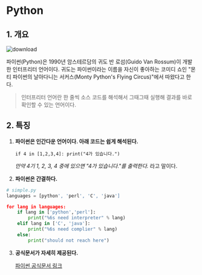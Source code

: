 
# Python


## 1. 개요

![download](https://wikidocs.net/images/page/5/pahkey_KRRKrp.png)


파이썬(Python)은 1990년 암스테르담의 귀도 반 로섬(Guido Van Rossum)이 개발한 인터프리터 언어이다. 귀도는 파이썬이라는 이름을 자신이 좋아하는 코미디 쇼인 "몬티 파이썬의 날아다니는 서커스(Monty Python's Flying Circus)"에서 따왔다고 한다.

> 인터프리터 언어란 한 줄씩 소스 코드를 해석해서 그때그때 실행해 결과를 바로 확인할 수 있는 언어이다.



## 2. 특징

1. **파이썬은 인간다운 언어이다. 아래 코드는 쉽게 해석된다.**

    `if 4 in [1,2,3,4]: print("4가 있습니다.")`

    *만약 4기 1, 2, 3, 4 중에 있으면 "4가 있습니다."를 출력한다.* 라고 말이다.

2. **파이썬은 간결하다.**

```python
# simple.py
languages = [python', 'perl', 'C', 'java']

for lang in languages:
    if lang in ['python','perl']:
        print("%6s need interpreter" % lang)
    elif lang in ['C', 'java']:
        print("%6s need complier" % lang)
    else:
        print("should not reach here")
```


3. **공식문서가 자세히 제공된다.**

    [파이썬 공식문서 링크](https://docs.python.org/3/)